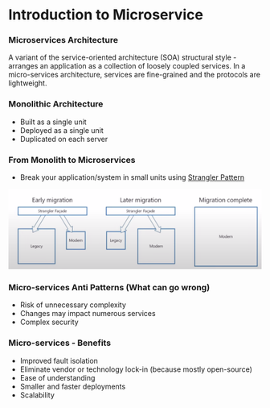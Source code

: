 # Introduction to Microservice

### Microservices Architecture

A variant of the service-oriented architecture (SOA) structural style - arranges an application as a collection of loosely coupled services.
In a micro-services architecture, services are fine-grained and the protocols are lightweight.

### Monolithic Architecture

- Built as a single unit
- Deployed as a single unit
- Duplicated on each server

### From Monolith to Microservices

- Break your application/system in small units using [Strangler Pattern](https://martinfowler.com/bliki/StranglerFigApplication.html)

![from_monolith_to_microservice](./asset/from_monolith_tomicroservice.png)

### Micro-services Anti Patterns (What can go wrong)

- Risk of unnecessary complexity
- Changes may impact numerous services
- Complex security

### Micro-services - Benefits

- Improved fault isolation
- Eliminate vendor or technology lock-in (because mostly open-source)
- Ease of understanding
- Smaller and faster deployments
- Scalability